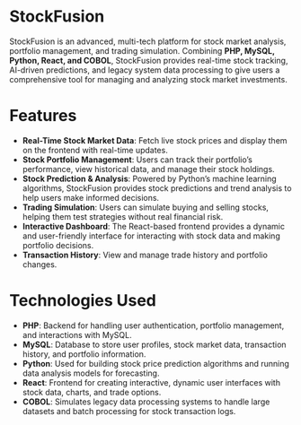 # StockFusion

StockFusion is an advanced, multi-tech platform for stock market analysis, portfolio management, and trading simulation. Combining <strong>PHP, MySQL, Python, React, and COBOL</strong>, StockFusion provides real-time stock tracking, AI-driven predictions, and legacy system data processing to give users a comprehensive tool for managing and analyzing stock market investments.

# Features
- <strong>Real-Time Stock Market Data</strong>: Fetch live stock prices and display them on the frontend with real-time updates.
- <strong>Stock Portfolio Management</strong>: Users can track their portfolio’s performance, view historical data, and manage their stock holdings.
- <strong>Stock Prediction & Analysis</strong>: Powered by Python’s machine learning algorithms, StockFusion provides stock predictions and trend analysis to help users make informed decisions.
- <strong>Trading Simulation</strong>: Users can simulate buying and selling stocks, helping them test strategies without real financial risk.
- <strong>Interactive Dashboard</strong>: The React-based frontend provides a dynamic and user-friendly interface for interacting with stock data and making portfolio decisions.
- <strong>Transaction History</strong>: View and manage trade history and portfolio changes.

# Technologies Used
- <strong>PHP</strong>: Backend for handling user authentication, portfolio management, and interactions with MySQL.
- <strong>MySQL</strong>: Database to store user profiles, stock market data, transaction history, and portfolio information.
- <strong>Python</strong>: Used for building stock price prediction algorithms and running data analysis models for forecasting.
- <strong>React</strong>: Frontend for creating interactive, dynamic user interfaces with stock data, charts, and trade options.
- <strong>COBOL</strong>: Simulates legacy data processing systems to handle large datasets and batch processing for stock transaction logs.
